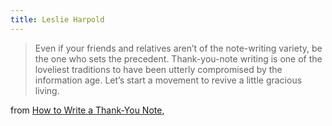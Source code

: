 ```yaml
---
title: Leslie Harpold
---
```


> Even if your friends and relatives aren’t of the note-writing variety, 
be the one who sets the precedent. Thank-you-note writing is one of 
the loveliest traditions to have been utterly compromised by the 
information age. Let’s start a movement to revive a little gracious living.

from [How to Write a Thank-You Note](https://themorningnews.org/article/how-to-write-a-thank-you-note), 
